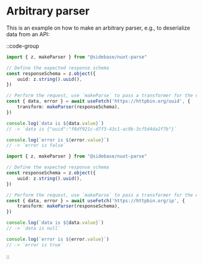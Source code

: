 # Arbitrary parser

This is an example on how to make an arbitrary parser, e.g., to deserialize data from an API:

::code-group
```ts [Example with valid data]
import { z, makeParser } from "@sidebase/nuxt-parse"

// Define the expected response schema
const responseSchema = z.object({
    uuid: z.string().uuid(),
})

// Perform the request, use `makeParse` to pass a transformer for the data
const { data, error } = await useFetch('https://httpbin.org/uuid', {
    transform: makeParser(responseSchema),
})

console.log(`data is ${data.value}`)
// -> `data is {"uuid":"f8df921c-d7f3-43c1-ac9b-3cf5d4da2f7b"}`

console.log(`error is ${error.value}`)
// -> `error is false`
```
```ts [Example with invalid data]
import { z, makeParser } from "@sidebase/nuxt-parse"

// Define the expected response schema
const responseSchema = z.object({
    uuid: z.string().uuid(),
})

// Perform the request, use `makeParse` to pass a transformer for the data
const { data, error } = await useFetch('https://httpbin.org/ip', {
    transform: makeParser(responseSchema),
})

console.log(`data is ${data.value}`)
// -> `data is null`

console.log(`error is ${error.value}`)
// -> `error is true`
```
::
